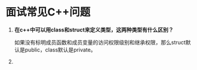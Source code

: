 # 面试常见C++问题

1. **在c++中可以用class和struct来定义类型，这两种类型有什么区别？**

   如果没有标明成员函数和成员变量的访问权限级别和继承权限，那么struct默认是public，class默认是private。

2. 
